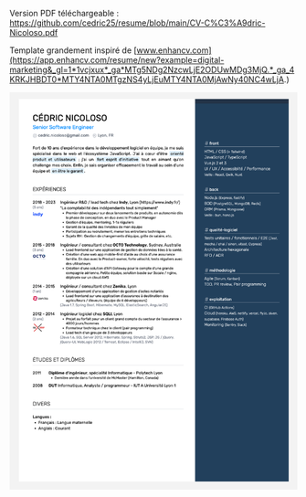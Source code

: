 Version PDF téléchargeable : https://github.com/cedric25/resume/blob/main/CV-C%C3%A9dric-Nicoloso.pdf

Template grandement inspiré de [www.enhancv.com](https://app.enhancv.com/resume/new?example=digital-marketing&_gl=1*1vcjxux*_ga*MTg5NDg2NzcwLjE2ODUwMDg3MjQ.*_ga_4KRKJHBDT0*MTY4NTA0MTgzNS4yLjEuMTY4NTA0MjAwNy40NC4wLjA.)

![Aperçu du CV](./CV_08.png)

